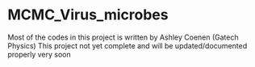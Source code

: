 # MCMC_Virus_microbes

Most of the codes in this project is written by Ashley Coenen (Gatech Physics)
This project not yet complete and will be updated/documented properly very soon
